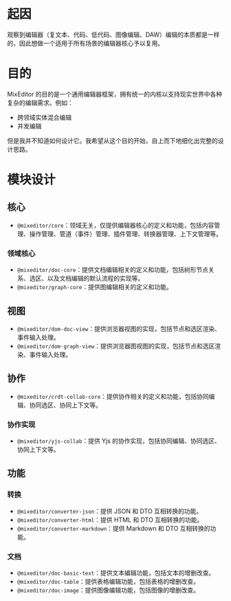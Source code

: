 # 起因

观察到编辑器（复文本、代码、低代码、图像编辑、DAW）编辑的本质都是一样的，因此想做一个适用于所有场景的编辑器核心予以复用。

# 目的
MixEditor 的目的是一个通用编辑器框架，拥有统一的内核以支持现实世界中各种复杂的编辑需求。例如：
* 跨领域实体混合编辑
* 并发编辑

但是我并不知道如何设计它。我希望从这个目的开始，自上而下地细化出完整的设计思路。

# 模块设计
## 核心
* `@mixeditor/core`：领域无关，仅提供编辑器核心的定义和功能，包括内容管理、操作管理、管道（事件）管理、插件管理、转换器管理、上下文管理等。
### 领域核心
* `@mixeditor/doc-core`：提供文档编辑相关的定义和功能，包括树形节点关系、选区、以及文档编辑的默认流程的实现等。
* `@mixeditor/graph-core`：提供图编辑相关的定义和功能。

## 视图
* `@mixeditor/dom-doc-view`：提供浏览器视图的实现，包括节点和选区渲染、事件输入处理。
* `@mixeditor/dom-graph-view`：提供浏览器图视图的实现，包括节点和选区渲染、事件输入处理。

## 协作
* `@mixeditor/crdt-collab-core`：提供协作相关的定义和功能，包括协同编辑、协同选区、协同上下文等。
### 协作实现
* `@mixeditor/yjs-collab`：提供 Yjs 的协作实现，包括协同编辑、协同选区、协同上下文等。

## 功能
### 转换
* `@mixeditor/converter-json`：提供 JSON 和 DTO 互相转换的功能。
* `@mixeditor/converter-html`：提供 HTML 和 DTO 互相转换的功能。
* `@mixeditor/converter-markdown`：提供 Markdown 和 DTO 互相转换的功能。

### 文档
* `@mixeditor/doc-basic-text`：提供文本编辑功能，包括文本的增删改查。
* `@mixeditor/doc-table`：提供表格编辑功能，包括表格的增删改查。
* `@mixeditor/doc-image`：提供图像编辑功能，包括图像的增删改查。